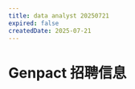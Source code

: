 ```yaml
---
title: data analyst 20250721
expired: false
createdDate: 2025-07-21
---
```


# Genpact 招聘信息

<JobPostingTable job-posting-json-path="genpact/data/data-analyst-20250721" />